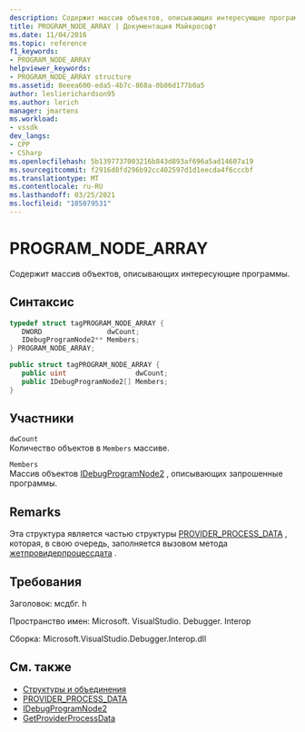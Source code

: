 ```yaml
---
description: Содержит массив объектов, описывающих интересующие программы.
title: PROGRAM_NODE_ARRAY | Документация Майкрософт
ms.date: 11/04/2016
ms.topic: reference
f1_keywords:
- PROGRAM_NODE_ARRAY
helpviewer_keywords:
- PROGRAM_NODE_ARRAY structure
ms.assetid: 8eeea600-eda5-4b7c-868a-0b86d177b0a5
author: leslierichardson95
ms.author: lerich
manager: jmartens
ms.workload:
- vssdk
dev_langs:
- CPP
- CSharp
ms.openlocfilehash: 5b1397737003216b843d893af696a5ad14607a19
ms.sourcegitcommit: f2916d8fd296b92cc402597d1d1eecda4f6cccbf
ms.translationtype: MT
ms.contentlocale: ru-RU
ms.lasthandoff: 03/25/2021
ms.locfileid: "105079531"
---
```

# <a name="program_node_array"></a>PROGRAM_NODE_ARRAY
Содержит массив объектов, описывающих интересующие программы.

## <a name="syntax"></a>Синтаксис

```cpp
typedef struct tagPROGRAM_NODE_ARRAY {
   DWORD                dwCount;
   IDebugProgramNode2** Members;
} PROGRAM_NODE_ARRAY;
```

```csharp
public struct tagPROGRAM_NODE_ARRAY {
   public uint                 dwCount;
   public IDebugProgramNode2[] Members;
}
```

## <a name="members"></a>Участники
 `dwCount`\
 Количество объектов в `Members` массиве.

 `Members`\
 Массив объектов [IDebugProgramNode2](../../../extensibility/debugger/reference/idebugprogramnode2.md) , описывающих запрошенные программы.

## <a name="remarks"></a>Remarks
 Эта структура является частью структуры [PROVIDER_PROCESS_DATA](../../../extensibility/debugger/reference/provider-process-data.md) , которая, в свою очередь, заполняется вызовом метода [жетпровидерпроцессдата](../../../extensibility/debugger/reference/idebugprogramprovider2-getproviderprocessdata.md) .

## <a name="requirements"></a>Требования
 Заголовок: мсдбг. h

 Пространство имен: Microsoft. VisualStudio. Debugger. Interop

 Сборка: Microsoft.VisualStudio.Debugger.Interop.dll

## <a name="see-also"></a>См. также
- [Структуры и объединения](../../../extensibility/debugger/reference/structures-and-unions.md)
- [PROVIDER_PROCESS_DATA](../../../extensibility/debugger/reference/provider-process-data.md)
- [IDebugProgramNode2](../../../extensibility/debugger/reference/idebugprogramnode2.md)
- [GetProviderProcessData](../../../extensibility/debugger/reference/idebugprogramprovider2-getproviderprocessdata.md)
